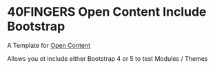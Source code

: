 # 40FINGERS Open Content Include Bootstrap
A Template for [Open Content](https://opencontent.readme.io/)

Allows you ot include either Bootstrap 4 or 5 to test Modules / Themes
